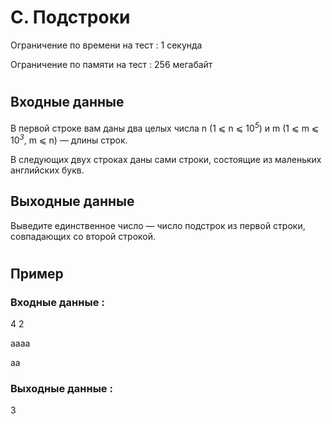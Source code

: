 # C. Подстроки
Ограничение по времени на тест : 1 секунда

Ограничение по памяти на тест : 256 мегабайт

#

## Входные данные
В первой строке вам даны два целых числа n (1 ⩽ n ⩽ 10<sup><i>5</i></sup>) и m (1 ⩽ m ⩽ 10<sup><i>3</i></sup>, m ⩽ n) — длины строк.

В следующих двух строках даны сами строки, состоящие из маленьких английских букв.

## Выходные данные
Выведите единственное число — число подстрок из первой строки, совпадающих со второй строкой.

#

## Пример

### Входные данные :
4 2

aaaa

aa
### Выходные данные :
3